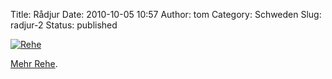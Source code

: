 Title: Rådjur
Date: 2010-10-05 10:57
Author: tom
Category: Schweden
Slug: radjur-2
Status: published

[![Rehe](/pic/radjurgryt2_s.jpg "Rehe")](/pic/radjurgryt2_l.jpg)

[Mehr Rehe](http://www.fiket.de/?s=r%C3%A5djur).

